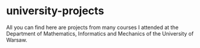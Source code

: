 # university-projects

All you can find here are projects from many courses I attended at the Department of Mathematics, Informatics
and Mechanics of the University of Warsaw.
